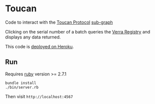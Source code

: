 # Toucan

Code to interact with the [Toucan Protocol](https://toucan.earth/) [sub-graph](https://thegraph.com/hosted-service/subgraph/co2ken/tokenizer?selected=playground)

Clicking on the serial number of a batch queries the [Verra Registry](https://registry.verra.org/) and displays any data returned.

This code is [deployed on Heroku](https://toucan-data.herokuapp.com/).

## Run

Requires [ruby](https://www.ruby-lang.org) version >= 2.7.1

```
bundle install
./bin/server.rb
```

Then visit `http://localhost:4567`
